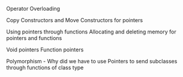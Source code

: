 
Operator Overloading

Copy Constructors and Move Constructors for pointers

Using pointers through functions
Allocating and deleting memory for pointers and functions

Void pointers
Function pointers

Polymorphism - Why did we have to use Pointers to send subclasses through functions of class type